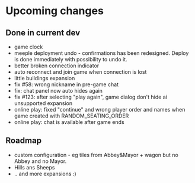 # Upcoming changes

## Done in current dev

* game clock
* meeple deployment undo - confirmations has been redesigned. Deploy is done immediately with possibility to undo it.
* better broken connection indicator
* auto reconnect and join game when connection is lost
* little buildings expansion
* fix #58: wrong nickname in pre-game chat
* fix: chat panel now auto hides again
* fix #123: after selecting "play again", game dialog don't hide ai unsupported expansion
* online play: fixed "continue" and wrong player order and names when game created with RANDOM_SEATING_ORDER
* online play: chat is available after game ends


## Roadmap

*  custom configuration - eg tiles from Abbey&Mayor + wagon but  no Abbey and no Mayor.
* Hills ans Sheeps
* .. and more expansions :)